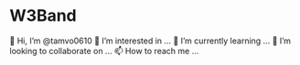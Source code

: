 # W3Band
👋 Hi, I’m @tamvo0610
👀 I’m interested in ...
🌱 I’m currently learning ...
💞️ I’m looking to collaborate on ...
📫 How to reach me ...
